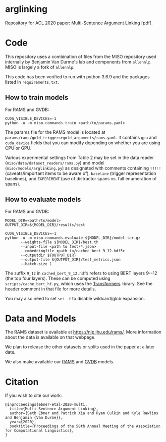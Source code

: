 # arglinking

Repository for ACL 2020 paper: [Multi-Sentence Argument Linking](https://www.aclweb.org/anthology/2020.acl-main.718/) [[pdf]](https://www.aclweb.org/anthology/2020.acl-main.718.pdf).

# Code


This repository uses a combination of files from the MISO repository used internally by Benjamin Van Durme's lab and components from `allennlp`. MISO is largely a fork of `allennlp`.

This code has been verified to run with python 3.6.9 and the packages listed in `requirements.txt`.

## How to train models


For RAMS and GVDB:
```
CUDA_VISIBLE_DEVICES=-1
python -u -m miso.commands.train <path/to/params.yaml>
```

The params file for the RAMS model is located at `params/rams/gold_triggers+gold_arguments/rams.yaml`. It contains `gpu` and `cuda_device` fields that you can modify depending on whether you are using CPU or GPU.

Various experimental settings from Table 2 may be set in the data reader (`miso/data/dataset_readers/rams.py`) and model (`miso/models/arglinking.py`) as designated with comments containing `!!!!!` (caveats/important items to be aware of), `baseline` (trigger representation baselines), and `EXPERIMENT` (use of distractor spans vs. full enumeration of spans).

## How to evaluate models


For RAMS and GVDB:
```
MODEL_DIR=<path/to/model>
OUTPUT_DIR=${MODEL_DIR}/results/test

CUDA_VISIBLE_DEVICES=-1
python -u -m miso.commands.evaluate ${MODEL_DIR}/model.tar.gz
       --weights-file ${MODEL_DIR}/best.th
       --input-file <path to test/*.json>
       --embeddingfile <path to/cached_bert_9_12.hdf5>
       --outputdir ${OUTPUT_DIR}
       --output-file ${OUTPUT_DIR}/test_metrics.json
       --batch-size 1
```

The suffix `9_12` in `cached_bert_9_12.hdf5` refers to using BERT layers 9--12 (the top four layers). These can be computed using `scripts/cache_bert_hf.py`, which uses the [Transformers](https://github.com/huggingface/transformers) library. See the header comment in that file for more details.

You may also need to set `set -f` to disable wildcard/glob expansion.

# Data and Models

The RAMS dataset is available at https://nlp.jhu.edu/rams/. More information about the data is available on that webpage.

We plan to release the other datasets or splits used in the paper at a later date.

We also make available our [RAMS](https://nlp.jhu.edu/rams/models/rams_bert.tar.gz) and [GVDB](https://nlp.jhu.edu/rams/models/gvdb_bert.tar.gz) models.

# Citation

If you wish to cite our work:

```
@inproceedings{ebner-etal-2020-multi,
  title={Multi-Sentence Argument Linking},
  author={Seth Ebner and Patrick Xia and Ryan Culkin and Kyle Rawlins and Benjamin {Van Durme}},
  year={2020},
  booktitle={Proceedings of the 58th Annual Meeting of the Association for Computational Linguistics},
}
```
